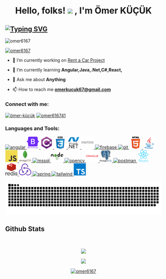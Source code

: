  
 <h1 align="center">Hello, folks! <img src="https://raw.githubusercontent.com/MartinHeinz/MartinHeinz/master/wave.gif" width="30px">
 , I'm Ömer KÜÇÜK</h1>

## [![Typing SVG](https://readme-typing-svg.demolab.com?font=Fira+Code&size=25&duration=1500&pause=100&background=1514B800&vCenter=true&multiline=true&random=true&width=700&height=100&lines=A+Passionate+Full+Stack+Developer+From+Turkey)](https://git.io/typing-svg)


<p align="left"> <img src="https://komarev.com/ghpvc/?username=omer6167&label=Profile%20views&color=0e75b6&style=flat" alt="omer6167" /> </p>

<p align="left"> <a href="https://github.com/ryo-ma/github-profile-trophy"><img src="https://github-profile-trophy.vercel.app/?username=omer6167" alt="omer6167" /></a> </p>

- 🔭 I’m currently working on [Rent a Car Project](https://github.com/omer6167/RecapProject)

- 🌱 I’m currently learning **Angular,Java,.Net,C#,React,**

- 💬 Ask me about **Anything**

- 📫 How to reach me **omerkucuk67@gmail.com**

<h3 align="left">Connect with me:</h3>

<a href="https://linkedin.com/in/ömer-küçük" target="blank"><img align="center" src="https://cdn.jsdelivr.net/npm/simple-icons@3.0.1/icons/linkedin.svg" alt="ömer-küçük" height="30" width="40"/></a>
<a href="https://www.hackerrank.com/omer616741" target="blank"><img align="center" src="https://cdn.jsdelivr.net/npm/simple-icons@3.0.1/icons/hackerrank.svg" alt="omer616741" height="30" width="40"/></a>


<h3 align="left">Languages and Tools:</h3>
<p align="left"> <a href="https://angular.io" target="_blank" rel="noreferrer"> <img src="https://angular.io/assets/images/logos/angular/angular.svg" alt="angular" width="40" height="40"/> </a> <a href="https://getbootstrap.com" target="_blank" rel="noreferrer"> <img src="https://raw.githubusercontent.com/devicons/devicon/master/icons/bootstrap/bootstrap-plain-wordmark.svg" alt="bootstrap" width="40" height="40"/> </a> <a href="https://www.w3schools.com/cs/" target="_blank" rel="noreferrer"> <img src="https://raw.githubusercontent.com/devicons/devicon/master/icons/csharp/csharp-original.svg" alt="csharp" width="40" height="40"/> </a> <a href="https://www.w3schools.com/css/" target="_blank" rel="noreferrer"> <img src="https://raw.githubusercontent.com/devicons/devicon/master/icons/css3/css3-original-wordmark.svg" alt="css3" width="40" height="40"/> </a> <a href="https://dotnet.microsoft.com/" target="_blank" rel="noreferrer"> <img src="https://raw.githubusercontent.com/devicons/devicon/master/icons/dot-net/dot-net-original-wordmark.svg" alt="dotnet" width="40" height="40"/> </a> <a href="https://expressjs.com" target="_blank" rel="noreferrer"> <img src="https://raw.githubusercontent.com/devicons/devicon/master/icons/express/express-original-wordmark.svg" alt="express" width="40" height="40"/> </a> <a href="https://firebase.google.com/" target="_blank" rel="noreferrer"> <img src="https://www.vectorlogo.zone/logos/firebase/firebase-icon.svg" alt="firebase" width="40" height="40"/> </a> <a href="https://git-scm.com/" target="_blank" rel="noreferrer"> <img src="https://www.vectorlogo.zone/logos/git-scm/git-scm-icon.svg" alt="git" width="40" height="40"/> </a> <a href="https://www.w3.org/html/" target="_blank" rel="noreferrer"> <img src="https://raw.githubusercontent.com/devicons/devicon/master/icons/html5/html5-original-wordmark.svg" alt="html5" width="40" height="40"/> </a> <a href="https://www.java.com" target="_blank" rel="noreferrer"> <img src="https://raw.githubusercontent.com/devicons/devicon/master/icons/java/java-original.svg" alt="java" width="40" height="40"/> </a> <a href="https://developer.mozilla.org/en-US/docs/Web/JavaScript" target="_blank" rel="noreferrer"> <img src="https://raw.githubusercontent.com/devicons/devicon/master/icons/javascript/javascript-original.svg" alt="javascript" width="40" height="40"/> </a> <a href="https://www.mongodb.com/" target="_blank" rel="noreferrer"> <img src="https://raw.githubusercontent.com/devicons/devicon/master/icons/mongodb/mongodb-original-wordmark.svg" alt="mongodb" width="40" height="40"/> </a> <a href="https://www.microsoft.com/en-us/sql-server" target="_blank" rel="noreferrer"> <img src="https://www.svgrepo.com/show/303229/microsoft-sql-server-logo.svg" alt="mssql" width="40" height="40"/> </a> <a href="https://nodejs.org" target="_blank" rel="noreferrer"> <img src="https://raw.githubusercontent.com/devicons/devicon/master/icons/nodejs/nodejs-original-wordmark.svg" alt="nodejs" width="40" height="40"/> </a> <a href="https://opencv.org/" target="_blank" rel="noreferrer"> <img src="https://www.vectorlogo.zone/logos/opencv/opencv-icon.svg" alt="opencv" width="40" height="40"/> </a> <a href="https://www.oracle.com/" target="_blank" rel="noreferrer"> <img src="https://raw.githubusercontent.com/devicons/devicon/master/icons/oracle/oracle-original.svg" alt="oracle" width="40" height="40"/> </a> <a href="https://www.postgresql.org" target="_blank" rel="noreferrer"> <img src="https://raw.githubusercontent.com/devicons/devicon/master/icons/postgresql/postgresql-original-wordmark.svg" alt="postgresql" width="40" height="40"/> </a> <a href="https://postman.com" target="_blank" rel="noreferrer"> <img src="https://www.vectorlogo.zone/logos/getpostman/getpostman-icon.svg" alt="postman" width="40" height="40"/> </a> <a href="https://reactjs.org/" target="_blank" rel="noreferrer"> <img src="https://raw.githubusercontent.com/devicons/devicon/master/icons/react/react-original-wordmark.svg" alt="react" width="40" height="40"/> </a> <a href="https://redis.io" target="_blank" rel="noreferrer"> <img src="https://raw.githubusercontent.com/devicons/devicon/master/icons/redis/redis-original-wordmark.svg" alt="redis" width="40" height="40"/> </a> <a href="https://redux.js.org" target="_blank" rel="noreferrer"> <img src="https://raw.githubusercontent.com/devicons/devicon/master/icons/redux/redux-original.svg" alt="redux" width="40" height="40"/> </a> <a href="https://spring.io/" target="_blank" rel="noreferrer"> <img src="https://www.vectorlogo.zone/logos/springio/springio-icon.svg" alt="spring" width="40" height="40"/> </a> <a href="https://tailwindcss.com/" target="_blank" rel="noreferrer"> <img src="https://www.vectorlogo.zone/logos/tailwindcss/tailwindcss-icon.svg" alt="tailwind" width="40" height="40"/> </a> <a href="https://www.typescriptlang.org/" target="_blank" rel="noreferrer"> <img src="https://raw.githubusercontent.com/devicons/devicon/master/icons/typescript/typescript-original.svg" alt="typescript" width="40" height="40"/> </a> </p>

<picture>
  <source media="(prefers-color-scheme: dark)" srcset="https://raw.githubusercontent.com/omer6167/omer6167/output/github-contribution-grid-snake-dark.svg">
  <source media="(prefers-color-scheme: light)" srcset="https://raw.githubusercontent.com/omer6167/omer6167/output/github-contribution-grid-snake.svg">
  <img alt="github contribution grid snake animation" src="https://raw.githubusercontent.com/omer6167/omer6167/output/github-contribution-grid-snake.svg">
</picture>

 

## Github Stats
<br/>
  <p align="center">
     <a href="https://github.com/omer6167/github-readme-stats">
      <img align="center" src="https://github-readme-stats.vercel.app/api?username=omer6167&theme=&layout=compact"/>
     </a>
  </p>
  <p align="center">
    <a href="https://github.com/omer6167/convoychat">
      <img align="center" src="https://github-readme-stats.vercel.app/api/top-langs/?username=omer6167&theme=&layout=compact"/>
     </a>
  </p>
  <p align="center">
     <a href="https://github.com/omer6167/github-readme-stats">
      <img align="center" src="https://github-readme-streak-stats.herokuapp.com/?user=omer6167&" alt="omer6167" />
     </a>
  </p>
<br/>
    





  

<!--
**omer6167/omer6167** is a ✨ _special_ ✨ repository because its `README.md` (this file) appears on your GitHub profile. 
 //Sample
 <img align="center" src="https://github-readme-stats.vercel.app/api/CARD_TYPE/?username=omer6167&theme=Theme_Name&layout=Layout_Name" />
https://github-readme-stats.vercel.app/api?username=yourusername&theme=highcontrast&show_icons=true&count_private=true)

<br />
  <p align="center">
 <a href="https://github.com/anuraghazra/github-readme-stats">
   <img align="center" src="https://github-readme-stats.vercel.app/api/pin/?username=omer6167&repo=github-readme-stats&layout=compact" />
 </a>
 <a href="https://github.com/anuraghazra/convoychat">
   <img align="center" src="https://github-readme-stats.vercel.app/api/pin/?username=omer6167&repo=convoychat&layout=compact" />
 </a>
 <a href="https://github.com/omer6167/convoychat">
   <img align="center" src="https://github-readme-stats.vercel.app/api/wakatime?username=omer6167&theme=tokyonight&layout=compact"/>
 </a>
   <p align="center">
<br />

All Themes
dark, radical, merko, gruvbox, tokyonight, onedark, cobalt, synthwave, highcontrast, dracula

Related Documents:
  https://betterprogramming.pub/3-steps-to-improve-your-github-overview-page-950c64d4d465

 //Sample

<p><img align="left" src="https://github-readme-stats.vercel.app/api/top-langs?username=omer6167&show_icons=true&locale=en&layout=compact" alt="omer6167" /></p>

<p>&nbsp;<img align="center" src="https://github-readme-stats.vercel.app/api?username=omer6167&show_icons=true&locale=en" alt="omer6167" /></p>
### Hi there 👋


Here are some ideas to get you started:

- 🔭 I’m currently working on ...
- 🌱 I’m currently learning ...
- 👯 I’m looking to collaborate on ...
- 🤔 I’m looking for help with ...
- 💬 Ask me about ...
- 📫 How to reach me: ...
- 😄 
- ⚡ Fun fact: ...
-->
